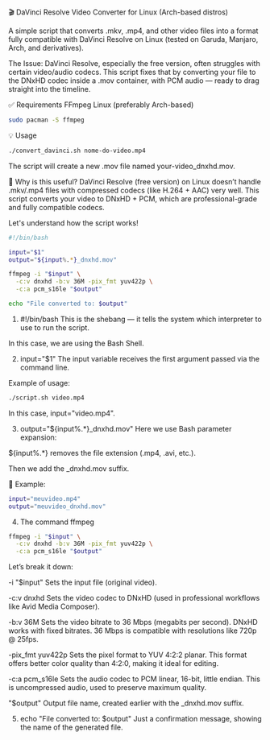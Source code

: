 🎬 DaVinci Resolve Video Converter for Linux (Arch-based distros)

A simple script that converts .mkv, .mp4, and other video files into a format fully compatible with DaVinci Resolve on Linux (tested on Garuda, Manjaro, Arch, and derivatives).

The Issue: DaVinci Resolve, especially the free version, often struggles with certain video/audio codecs. This script fixes that by converting your file to the DNxHD codec inside a .mov container, with PCM audio — ready to drag straight into the timeline.

✅ Requirements
FFmpeg
Linux (preferably Arch-based)

```bash
sudo pacman -S ffmpeg
```
💡 Usage
```bash
./convert_davinci.sh nome-do-video.mp4
```
The script will create a new .mov file named your-video_dnxhd.mov.

🧠 Why is this useful?
DaVinci Resolve (free version) on Linux doesn’t handle .mkv/.mp4 files with compressed codecs (like H.264 + AAC) very well.
This script converts your video to DNxHD + PCM, which are professional-grade and fully compatible codecs.

Let's understand how the script works!

```bash
#!/bin/bash

input="$1"
output="${input%.*}_dnxhd.mov"

ffmpeg -i "$input" \
  -c:v dnxhd -b:v 36M -pix_fmt yuv422p \
  -c:a pcm_s16le "$output"

echo "File converted to: $output"
```

1. #!/bin/bash
This is the shebang — it tells the system which interpreter to use to run the script.

In this case, we are using the Bash Shell.

2. input="$1"
The input variable receives the first argument passed via the command line.

Example of usage:

```bash
./script.sh video.mp4
```

In this case, input="video.mp4".

3. output="${input%.*}_dnxhd.mov"
Here we use Bash parameter expansion:

${input%.*} removes the file extension (.mp4, .avi, etc.).

Then we add the _dnxhd.mov suffix.

📌 Example:

```bash
input="meuvideo.mp4"
output="meuvideo_dnxhd.mov"
```

4. The command ffmpeg
```bash
ffmpeg -i "$input" \
  -c:v dnxhd -b:v 36M -pix_fmt yuv422p \
  -c:a pcm_s16le "$output"
```

Let’s break it down:

-i "$input"
Sets the input file (original video).

-c:v dnxhd
Sets the video codec to DNxHD (used in professional workflows like Avid Media Composer).

-b:v 36M
Sets the video bitrate to 36 Mbps (megabits per second).
DNxHD works with fixed bitrates. 36 Mbps is compatible with resolutions like 720p @ 25fps.

-pix_fmt yuv422p
Sets the pixel format to YUV 4:2:2 planar.
This format offers better color quality than 4:2:0, making it ideal for editing.

-c:a pcm_s16le
Sets the audio codec to PCM linear, 16-bit, little endian.
This is uncompressed audio, used to preserve maximum quality.

"$output"
Output file name, created earlier with the _dnxhd.mov suffix.


5. echo "File converted to: $output"
Just a confirmation message, showing the name of the generated file.




